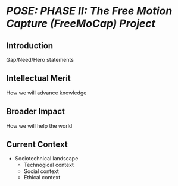 # *POSE: PHASE II: The Free Motion Capture (FreeMoCap) Project*

## Introduction
Gap/Need/Hero statements

## Intellectual Merit
How we will advance knowledge

## Broader Impact
How we will help the world

## Current Context
- Sociotechnical landscape
  - Technogical context
  - Social context
  - Ethical context


